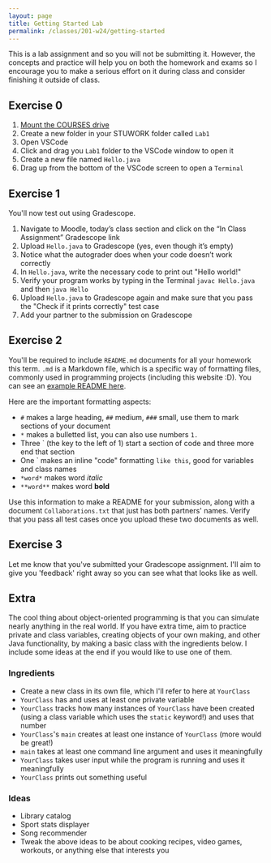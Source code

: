 ```yaml
---
layout: page
title: Getting Started Lab 
permalink: /classes/201-w24/getting-started
---
```


This is a lab assignment and so you will not be submitting it.
However, the concepts and practice will help you on both the homework and exams so I encourage you to make a serious effort on it during class and consider finishing it outside of class.

## Exercise 0

1. [Mount the COURSES drive](https://stolafcarleton.teamdynamix.com/TDClient/3356/Portal/KB/ArticleDet?ID=152558)
2. Create a new folder in your STUWORK folder called `Lab1`
3. Open VSCode
4. Click and drag you `Lab1` folder to the VSCode window to open it
5. Create a new file named `Hello.java`
6. Drag up from the bottom of the VSCode screen to open a `Terminal`

## Exercise 1
You'll now test out using Gradescope.

1.	Navigate to Moodle, today’s class section and click on the “In Class Assignment” Gradescope link
2.	Upload `Hello.java` to Gradescope (yes, even though it’s empty)
3.	Notice what the autograder does when your code doesn’t work correctly
4.	In `Hello.java`, write the necessary code to print out "Hello world!"
5. Verify your program works by typing in the Terminal `javac Hello.java` and then `java Hello`
7.	Upload `Hello.java` to Gradescope again and make sure that you pass the "Check if it prints correctly" test case
8. Add your partner to the submission on Gradescope

## Exercise 2
You'll be required to include `README.md` documents for all your homework this term. `.md` is a Markdown file, which is a specific way of formatting files, commonly used in programming projects (including this website :D). You can see an [example README here](readme_example).

Here are the important formatting aspects:
* `#` makes a large heading, `##` medium, `###` small, use them to mark sections of your document
* `*` makes a bulletted list, you can also use numbers `1.`
* Three \` (the key to the left of 1) start a section of code and three more end that section
* One \` makes an inline "code" formatting `like this`, good for variables and class names
* `*word*` makes word *italic*
* `**word**` makes word **bold**

Use this information to make a README for your submission, along with a document `Collaborations.txt` that just has both partners' names. Verify that you pass all test cases once you upload these two documents as well.

## Exercise 3
Let me know that you've submitted your Gradescope assignment. I'll aim to give you 'feedback' right away so you can see what that looks like as well.

## Extra

The cool thing about object-oriented programming is that you can simulate nearly anything in the real world. If you have extra time, aim to practice private and class variables, creating objects of your own making, and other Java functionality, by making a basic class with the ingredients below. I include some ideas at the end if you would like to use one of them.

### Ingredients
* Create a new class in its own file, which I'll refer to here at `YourClass`
* `YourClass` has and uses at least one private variable
* `YourClass` tracks how many instances of `YourClass` have been created (using a class variable which uses the `static` keyword!) and uses that number
* `YourClass`'s `main` creates at least one instance of `YourClass` (more would be great!)
* `main` takes at least one command line argument and uses it meaningfully
* `YourClass` takes user input while the program is running and uses it meaningfully
* `YourClass` prints out something useful 

### Ideas
* Library catalog
* Sport stats displayer
* Song recommender
* Tweak the above ideas to be about cooking recipes, video games, workouts, or anything else that interests you
